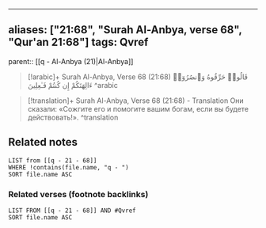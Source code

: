 
---
aliases: ["21:68", "Surah Al-Anbya, verse 68", "Qur'an 21:68"]
tags: Qvref
---

parent:: [[q - Al-Anbya (21)|Al-Anbya]]

> [!arabic]+ Surah Al-Anbya, Verse 68 (21:68)
> <span class="quran-arabic">قَالُوا۟ حَرِّقُوهُ وَٱنصُرُوٓا۟ ءَالِهَتَكُمْ إِن كُنتُمْ فَـٰعِلِينَ</span>
^arabic

> [!translation]+ Surah Al-Anbya, Verse 68 (21:68) - Translation
> Они сказали: «Сожгите его и помогите вашим богам, если вы будете действовать!».
^translation



## Related notes
```dataview
LIST from [[q - 21 - 68]]
WHERE !contains(file.name, "q - ")
SORT file.name ASC
```

### Related verses (footnote backlinks)
```dataview
LIST FROM [[q - 21 - 68]] AND #Qvref
SORT file.name ASC
```

